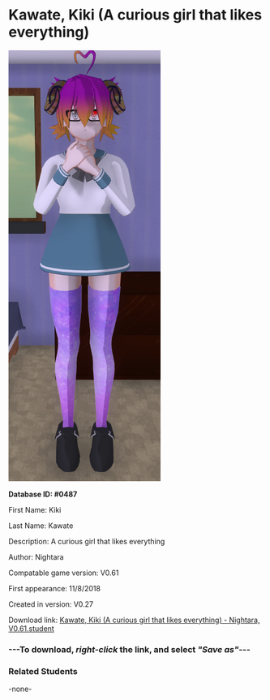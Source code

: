 # Kawate, Kiki (A curious girl that likes everything)

<img src="../../Files/Images/Kawate, Kiki (A curious girl that likes everything).png" title="Kawate, Kiki (A curious girl that likes everything) - Nightara, V0.61">

**Database ID: #0487**

First Name: Kiki

Last Name: Kawate

Description: A curious girl that likes everything

Author: Nightara

Compatable game version: V0.61

First appearance: 11/8/2018

Created in version: V0.27

Download link: <a href="https://raw.githubusercontent.com/Arbiter1223/Daigaku-Gurashi-Custom-Students/master/Files/Student%20Files/Kawate%2C%20Kiki%20(A%20curious%20girl%20that%20likes%20everything)%20-%20Nightara%2C%20V0.61.student">Kawate, Kiki (A curious girl that likes everything) - Nightara, V0.61.student</a>

### ---**To download, _right-click_ the link, and select _"Save as"_**---

### Related Students

-none-
